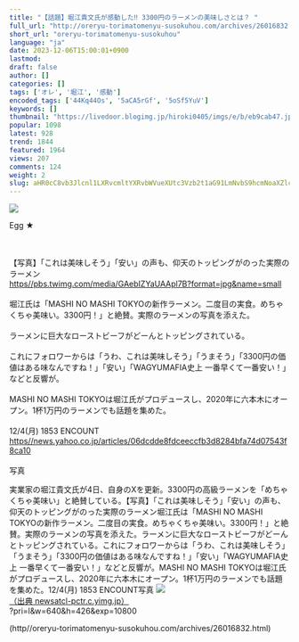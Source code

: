 ```yaml
---
title: "【話題】堀江貴文氏が感動した‼ 3300円のラーメンの美味しさとは？ "
full_url: "http://oreryu-torimatomenyu-susokuhou.com/archives/26016832.html"
short_url: "oreryu-torimatomenyu-susokuhou"
language: "ja"
date: 2023-12-06T15:00:01+0900
lastmod: 
draft: false
author: []
categories: []
tags: ['オレ', '堀江', '感動']
encoded_tags: ['44Kq44Os', '5aCA5rGf', '5oSf5YuV']
keywords: []
thumbnail: "https://livedoor.blogimg.jp/hiroki0405/imgs/e/b/eb9cab47.jpg"
popular: 1098
latest: 928
trend: 1844
featured: 1964
views: 207
comments: 124
weight: 2
slug: aHR0cC8vb3Jlcnl1LXRvcmltYXRvbWVueXUtc3Vzb2t1aG91LmNvbS9hcmNoaXZlcy8yNjAxNjgzMi5odG1s
---
```


![](https://livedoor.blogimg.jp/hiroki0405/imgs/e/b/eb9cab47.jpg)

<div><p>Egg ★ </p><br> <br> 【写真】「これは美味しそう」「安い」の声も、仰天のトッピングがのった実際のラーメン <br> <a target='_blank' href='https//pbs.twimg.com/media/GAebIZYaUAApl7B?format=jpg&name=small'>https//pbs.twimg.com/media/GAebIZYaUAApl7B?format=jpg&name=small</a> <br> <br> 堀江氏は「MASHI NO MASHI TOKYOの新作ラーメン。二度目の実食。めちゃくちゃ美味い。3300円！」と絶賛。実際のラーメンの写真を添えた。 <br> <br> ラーメンに巨大なローストビーフがどーんとトッピングされている。 <br> <br> これにフォロワーからは「うわ、これは美味しそう」「うまそう」「3300円の価値はある味なんですね！」「安い」「WAGYUMAFIA史上 一番早くて一番安い！」などと反響が。 <br> <br> MASHI NO MASHI TOKYOは堀江氏がプロデュースし、2020年に六本木にオープン。1杯1万円のラーメンでも話題を集めた。 <br> <br> 12/4(月) 1853 ENCOUNT <br> <a target='_blank' href='https//news.yahoo.co.jp/articles/06dcdde8fdceeccfb3d8284bfa74d07543f8ca10'>https//news.yahoo.co.jp/articles/06dcdde8fdceeccfb3d8284bfa74d07543f8ca10</a> <br> <br> 写真 <br> <a></a><p>実業家の堀江貴文氏が4日、自身のXを更新。3300円の高級ラーメンを「めちゃくちゃ美味い」と絶賛している。【写真】「これは美味しそう」「安い」の声も、仰天のトッピングがのった実際のラーメン堀江氏は「MASHI NO MASHI TOKYOの新作ラーメン。二度目の実食。めちゃくちゃ美味い。3300円！」と絶賛。実際のラーメンの写真を添えた。ラーメンに巨大なローストビーフがどーんとトッピングされている。これにフォロワーからは「うわ、これは美味しそう」「うまそう」「3300円の価値はある味なんですね！」「安い」「WAGYUMAFIA史上 一番早くて一番安い！」などと反響が。MASHI NO MASHI TOKYOは堀江氏がプロデュースし、2020年に六本木にオープン。1杯1万円のラーメンでも話題を集めた。12/4(月) 1853 ENCOUNT写真 <a href='https//newsatcl-pctr.c.yimg.jp/t/amd-img/20231204-00551739-encount-000-1-view.jpg' target='_blank' class='' id='img_1_1'><img src='https//livedoor.blogimg.jp/hiroki0405/imgs/e/e/ee65053b.jpg'><br>（出典 newsatcl-pctr.c.yimg.jp）<br></a> ?pri=l&w=640&h=426&exp=10800</p></div>

(http//oreryu-torimatomenyu-susokuhou.com/archives/26016832.html)
